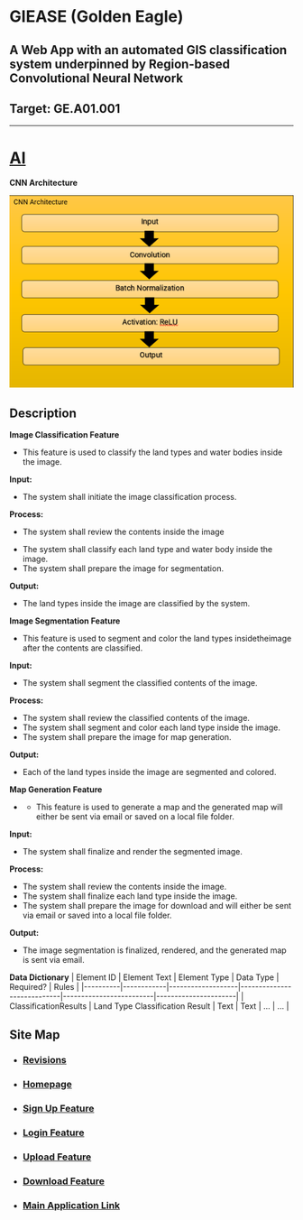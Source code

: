 # GIEASE (Golden Eagle)
## A Web App with an automated GIS classification system underpinned by Region-based Convolutional Neural Network
## Target:  GE.A01.001
_______________________________________
# [AI](https://github.com/rendznicoy/golden-eagle/edit/main/Details/AI.md)
**CNN Architecture**

![AI](https://github.com/rendznicoy/golden-eagle/blob/main/Mockups/CNN%20Architecture.png)

## Description
**Image Classification Feature**

* This feature is used to classify the land types and water bodies inside the image.

**Input:**
* The system shall initiate the image classification process.
  
**Process:**
+ The system shall review the contents inside the image
- The system shall classify each land type and water body inside the image.
- The system shall prepare the image for segmentation.

**Output:**
*  The land types inside the image are classified by the system.

**Image Segmentation Feature**

* This feature is used to segment and color the land types insidetheimage after the contents are classified.

**Input:**
* The system shall segment the classified contents of the image.
  
**Process:**
- The system shall review the classified contents of the image.
- The system shall segment and color each land type inside the image.
- The system shall prepare the image for map generation.

**Output:**
*  Each of the land types inside the image are segmented and colored.

**Map Generation Feature**

* * This feature is used to generate a map and the generated map will either be sent via email or saved on a local file folder.

**Input:**
* The system shall finalize and render the segmented image.
  
**Process:**
- The system shall review the contents inside the image. 
- The system shall finalize each land type inside the image.
- The system shall prepare the image for download and will either be sent via email or saved into a local file folder.

**Output:**
*  The image segmentation is finalized, rendered, and the generated map is sent via email.

**Data Dictionary**
| Element ID | Element Text      | Element Type | Data Type                | Required?          | Rules         |
|----------|------------|-------------------|----------------------------|-------------------------|----------------------|
| ClassificationResults     | Land Type Classification Result       | Text               | Text               | ...              | ...               | 

## Site Map

* ### [Revisions](https://github.com/rendznicoy/golden-eagle/blob//main/Details/REVISIONS.md)

* ### [Homepage](https://github.com/rendznicoy/golden-eagle/blob/main/Details/HOMEPAGE.md)

* ### [Sign Up Feature](https://github.com/rendznicoy/golden-eagle/blob//main/Details/SIGNUP.md)

* ### [Login Feature](https://github.com/rendznicoy/golden-eagle/blob//main/Details/LOGIN.md)

* ### [Upload Feature](https://github.com/rendznicoy/golden-eagle/blob//main/Details/UPLOAD.md)

* ### [Download Feature](https://github.com/rendznicoy/golden-eagle/blob//main/Details/DOWNLOAD.md)

* ### [Main Application Link](https://github.com/rendznicoy/GoldenEagle)
